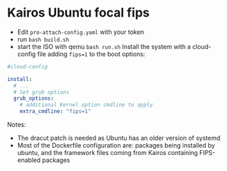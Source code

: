# Kairos Ubuntu focal fips

- Edit `pro-attach-config.yaml` with your token
- run `bash build.sh`
- start the ISO with qemu `bash run.sh`
Install the system with a cloud-config file adding `fips=1` to the boot options:

```yaml
#cloud-config

install:
  # ...
  # Set grub options
  grub_options:
    # additional Kernel option cmdline to apply
    extra_cmdline: "fips=1"
```

Notes:
- The dracut patch is needed as Ubuntu has an older version of systemd
- Most of the Dockerfile configuration are: packages being installed by ubuntu, and the framework files coming from Kairos containing FIPS-enabled packages
